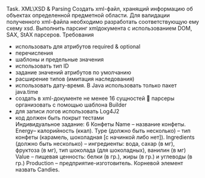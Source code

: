 Task. XML\XSD & Parsing 
Cоздать xml-файл, хранящий информацию об объектах определенной предметной области. Для валидации полученного xml-файла необходимо разработать соответствующую ему схему xsd. Выполнить парсинг xmlдокумента с использованием DOM, SAX, StAX парсеров.  Требования  
- использовать для атрибутов required & optional
- перечисления 
- шаблоны и предельные значения 
- использовать тип ID 
- задание значений атрибутов по умолчанию 
- расширение типов (имитация наследования) 
- использовать дату-время. В Java использовать только пакет java.time 
- создать в xml-документе не менее 16 сущностей  парсеры организовать с помощью шаблона Builder 
- для записи логов использовать Log4J2 
- код должен быть покрыт тестами  
Индивидуальное задание: 
6 Конфеты
Name – название конфеты.
Energy– калорийность (ккал).
Type (должно быть несколько) – тип конфеты (карамель, шоколадная [с начинкой либо нет]).
Ingredients (должно быть несколько) – ингредиенты: вода, сахар (в мг), фруктоза (в мг), тип шоколада (для шоколадных), ванилин (в мг)
Value – пищевая ценность: белки (в гр.), жиры (в гр.) и углеводы (в гр.)
Production – предприятие-изготовитель.
Корневой элемент назвать Candies. 
